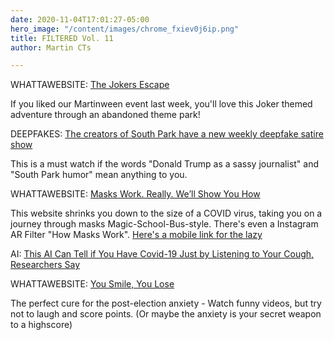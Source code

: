 ```yaml
---
date: 2020-11-04T17:01:27-05:00
hero_image: "/content/images/chrome_fxiev0j6ip.png"
title: FILTERED Vol. 11
author: Martin CTs

---
```

WHATTAWEBSITE: [The Jokers Escape]( https://bit.ly/34XUabi)

If you liked our Martinween event last week, you'll love this Joker themed adventure through an abandoned theme park!

DEEPFAKES: [The creators of South Park have a new weekly deepfake satire show](https://bit.ly/3mNIZru)

This is a must watch if the words "Donald Trump as a sassy journalist" and "South Park humor" mean anything to you.

WHATTAWEBSITE: [Masks Work. Really. We’ll Show You How](https://nyti.ms/2TW6LFE)

This website shrinks you down to the size of a COVID virus, taking you on a journey through masks Magic-School-Bus-style. There's even a Instagram AR Filter "How Masks Work". [Here's a mobile link for the lazy](https://www.instagram.com/ar/2667468573568473)

AI: [This AI Can Tell if You Have Covid-19 Just by Listening to Your Cough, Researchers Say](https://bit.ly/3kZR5gr)

WHATTAWEBSITE: [You Smile, You Lose](https://bit.ly/3mPUsqE) 

The perfect cure for the post-election anxiety - Watch funny videos, but try not to laugh and score points. (Or maybe the anxiety is your secret weapon to a highscore)